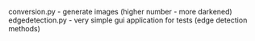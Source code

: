 conversion.py - generate images (higher number - more darkened)
edgedetection.py - very simple gui application for tests (edge detection methods)